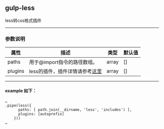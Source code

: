 ## gulp-less
less转css格式插件
***
### 参数说明
| 属性                         | 描述     | 类型 | 默认值 |
|--------------------------------|-----------------|------|---------|
| paths | 用于@import指令的路径数组。 | array | [] |
| plugins | less的插件，插件详情请参考[这里](http://lesscss.org/usage/#plugins) | array | [] |
***
#### example 如下：
```
…
.pipe(less({
      paths: [ path.join(__dirname, 'less', 'includes') ],
      plugins: [autoprefix]
    }))
…
```